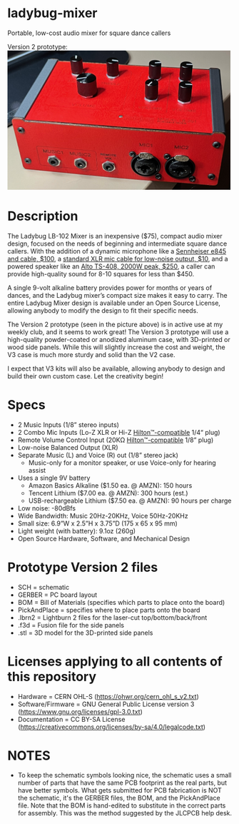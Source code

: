 # ladybug-mixer
Portable, low-cost audio mixer for square dance callers

Version 2 prototype:
<img src="https://raw.githubusercontent.com/mpogue2/ladybug-mixer/d039de7adba558213b8dbf10dc7b3b2c49956114/V2/pics/PrototypeEnclosure_V2.jpg" width="500">

# Description

The Ladybug LB-102 Mixer is an inexpensive ($75), compact audio mixer design, focused on the needs of beginning and intermediate square dance callers. With the addition of a dynamic microphone like a [Sennheiser e845 and cable, $100](https://www.amazon.com/Sennheiser-Cardioid-Handheld-Dynamic-Microphone/dp/B07CVK32VV), a [standard XLR mic cable for low-noise output, $10](https://www.amazon.com/dp/B01JNLTTKS), and a powered speaker like an [Alto TS-408, 2000W peak, $250](https://www.amazon.com/Alto-Professional-TS408-Bluetooth-Loudspeaker/dp/B0BB15J4TZ), a caller can provide high-quality sound for 8-10 squares for less than $450. 

A single 9-volt alkaline battery provides power for months or years of dances, and the Ladybug mixer’s compact size makes it easy to carry.
The entire Ladybug Mixer design is available under an Open Source License, allowing anybody to modify the design to fit their specific needs.

The Version 2 prototype (seen in the picture above) is in active use at my weekly club, and it seems to work great!
The Version 3 prototype will use a high-quality powder-coated or anodized aluminum case, with 3D-printed or wood side panels. While this will slightly increase the cost and weight, the V3 case is much more sturdy and solid than the V2 case. 

I expect that V3 kits will also be available, allowing anybody to design and build their own custom case.  Let the creativity begin!

# Specs
- 2 Music Inputs (1/8” stereo inputs)
- 2 Combo Mic Inputs (Lo-Z XLR or Hi-Z [Hilton™-compatible](https://www.hiltonaudio.com/store/c3/Microphone_Cables.html) 1/4“ plug) 
- Remote Volume Control Input (20KΩ [Hilton™-compatible](https://www.hiltonaudio.com/store/c3/Microphone_Cables.html) 1/8” plug)
- Low-noise Balanced Output (XLR)
- Separate Music (L) and Voice (R) out (1/8” stereo jack)
	- Music-only for a monitor speaker, or use Voice-only for hearing assist
- Uses a single 9V battery
	- Amazon Basics Alkaline ($1.50 ea. @ AMZN): 150 hours
	- Tencent Lithium ($7.00 ea. @ AMZN): 300 hours (est.)
	- USB-rechargeable Lithium ($7.50 ea. @ AMZN): 90 hours per charge
- Low noise: -80dBfs
- Wide Bandwidth: Music 20Hz-20KHz, Voice 50Hz-20KHz
- Small size: 6.9”W x 2.5”H x 3.75”D (175 x 65 x 95 mm) 
- Light weight (with battery): 9.1oz (260g)
- Open Source Hardware, Software, and Mechanical Design

# Prototype Version 2 files
- SCH = schematic
- GERBER = PC board layout
- BOM = Bill of Materials (specifies which parts to place onto the board)
- PickAndPlace = specifies where to place parts onto the board
- .lbrn2 = Lightburn 2 files for the laser-cut top/bottom/back/front
- .f3d = Fusion file for the side panels
- .stl = 3D model for the 3D-printed side panels

# Licenses applying to all contents of this repository
- Hardware = CERN OHL-S (https://ohwr.org/cern_ohl_s_v2.txt)
- Software/Firmware = GNU General Public License version 3 (https://www.gnu.org/licenses/gpl-3.0.txt)
- Documentation = CC BY-SA License (https://creativecommons.org/licenses/by-sa/4.0/legalcode.txt)

# NOTES
- To keep the schematic symbols looking nice, the schematic uses a small number of parts that have the same PCB footprint as the real parts, but have better symbols.  What gets submitted for PCB fabrication is NOT the schematic, it's the GERBER files, the BOM, and the PickAndPlace file.  Note that the BOM is hand-edited to substitute in the correct parts for assembly.  This was the method suggested by the JLCPCB help desk.

